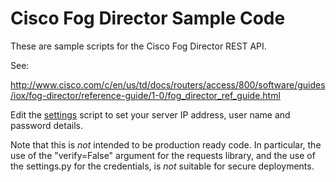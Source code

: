# Cisco Fog Director Sample Code

These are sample scripts for the Cisco Fog Director REST API.

See: 

http://www.cisco.com/c/en/us/td/docs/routers/access/800/software/guides/iox/fog-director/reference-guide/1-0/fog_director_ref_guide.html

Edit the [settings](src/sample/settings.py) script to set your server IP address, user name and password 
details.

Note that this is *not* intended to be production ready code. In particular, the use of the "verify=False"
argument for the requests library, and the use of the settings.py for the credentials, is *not* suitable
for secure deployments. 